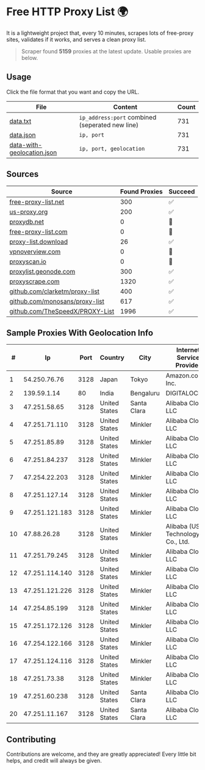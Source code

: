 
# Free HTTP Proxy List 🌍

It is a lightweight project that, every 10 minutes, scrapes lots of free-proxy sites, validates if it works, and serves a clean proxy list.


> Scraper found **5159** proxies at the latest update. Usable proxies are below.

## Usage

Click the file format that you want and copy the URL.


|File|Content|Count|
|----|-------|-----|
|[data.txt](https://raw.githubusercontent.com/themiralay/Proxy-List-World/master/data.txt)|`ip_address:port` combined (seperated new line)|731|
|[data.json](https://raw.githubusercontent.com/themiralay/Proxy-List-World/master/data.json)|`ip, port`|731|
|[data-with-geolocation.json](https://raw.githubusercontent.com/themiralay/Proxy-List-World/master/data-with-geolocation.json)|`ip, port, geolocation`|731|

## Sources

|Source|Found Proxies|Succeed|
|------|-------------|-------|
|[free-proxy-list.net](https://free-proxy-list.net)|300|✅|
|[us-proxy.org](https://www.us-proxy.org)|200|✅|
|[proxydb.net](http://proxydb.net)|0|🚫|
|[free-proxy-list.com](https://free-proxy-list.com/?page=&port=&type%5B%5D=http&type%5B%5D=https&up_time=0&search=Search)|0|🚫|
|[proxy-list.download](https://www.proxy-list.download/HTTP)|26|✅|
|[vpnoverview.com](https://vpnoverview.com/privacy/anonymous-browsing/free-proxy-servers)|0|🚫|
|[proxyscan.io](https://www.proxyscan.io)|0|🚫|
|[proxylist.geonode.com](https://proxylist.geonode.com/api/proxy-list?limit=300&page=1&sort_by=lastChecked&sort_type=desc&protocols=http,https)|300|✅|
|[proxyscrape.com](https://api.proxyscrape.com/v2/?request=displayproxies&protocol=http&timeout=10000&country=all&ssl=all&anonymity=all)|1320|✅|
|[github.com/clarketm/proxy-list](https://raw.githubusercontent.com/clarketm/proxy-list/master/proxy-list-raw.txt)|400|✅|
|[github.com/monosans/proxy-list](https://raw.githubusercontent.com/monosans/proxy-list/main/proxies/http.txt)|617|✅|
|[github.com/TheSpeedX/PROXY-List](https://raw.githubusercontent.com/TheSpeedX/PROXY-List/master/http.txt)|1996|✅|


## Sample Proxies With Geolocation Info

|#|Ip|Port|Country|City|Internet Service Provider|
|-|--|----|-------|----|-------------------------|
|1|54.250.76.76|3128|Japan|Tokyo|Amazon.com, Inc.|
|2|139.59.1.14|80|India|Bengaluru|DIGITALOCEAN|
|3|47.251.58.65|3128|United States|Santa Clara|Alibaba Cloud LLC|
|4|47.251.71.110|3128|United States|Minkler|Alibaba Cloud LLC|
|5|47.251.85.89|3128|United States|Minkler|Alibaba Cloud LLC|
|6|47.251.84.237|3128|United States|Minkler|Alibaba Cloud LLC|
|7|47.254.22.203|3128|United States|Minkler|Alibaba Cloud LLC|
|8|47.251.127.14|3128|United States|Minkler|Alibaba Cloud LLC|
|9|47.251.121.183|3128|United States|Minkler|Alibaba Cloud LLC|
|10|47.88.26.28|3128|United States|Minkler|Alibaba (US) Technology Co., Ltd.|
|11|47.251.79.245|3128|United States|Minkler|Alibaba Cloud LLC|
|12|47.251.114.140|3128|United States|Minkler|Alibaba Cloud LLC|
|13|47.251.121.226|3128|United States|Minkler|Alibaba Cloud LLC|
|14|47.254.85.199|3128|United States|Minkler|Alibaba Cloud LLC|
|15|47.251.172.126|3128|United States|Minkler|Alibaba Cloud LLC|
|16|47.254.122.166|3128|United States|Minkler|Alibaba Cloud LLC|
|17|47.251.124.116|3128|United States|Minkler|Alibaba Cloud LLC|
|18|47.251.73.38|3128|United States|Minkler|Alibaba Cloud LLC|
|19|47.251.60.238|3128|United States|Santa Clara|Alibaba Cloud LLC|
|20|47.251.11.167|3128|United States|Santa Clara|Alibaba Cloud LLC|



## Contributing

Contributions are welcome, and they are greatly appreciated! Every
little bit helps, and credit will always be given.

